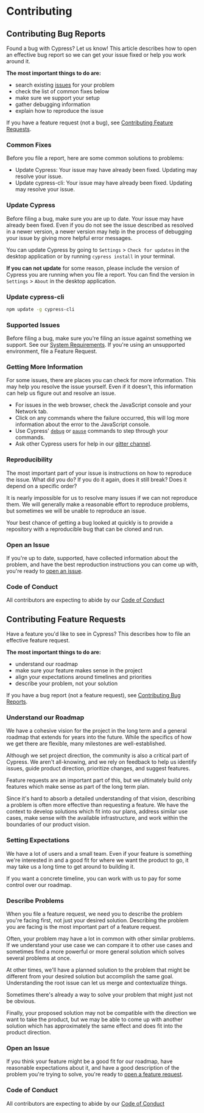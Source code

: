 # Contributing

## Contributing Bug Reports

Found a bug with Cypress? Let us know! This article describes how to open an effective bug report so we can get your issue fixed or help you work around it.

**The most important things to do are:**

- search existing [issues](https://github.com/cypress-io/cypress/issues) for your problem
- check the list of common fixes below
- make sure we support your setup
- gather debugging information
- explain how to reproduce the issue

If you have a feature request (not a bug), see [Contributing Feature Requests](#contributing-feature-requests).

### Common Fixes
Before you file a report, here are some common solutions to problems:

- Update Cypress: Your issue may have already been fixed. Updating may resolve your issue.
- Update cypress-cli: Your issue may have already been fixed. Updating may resolve your issue.

### Update Cypress

Before filing a bug, make sure you are up to date. Your issue may have already been fixed. Even if you do not see the issue described as resolved in a newer version, a newer version may help in the process of debugging your issue by giving more helpful error messages.

You can update Cypress by going to `Settings` > `Check for updates` in the desktop application or by running `cypress install` in your terminal.

**If you can not update** for some reason, please include the version of Cypress you are running when you file a report. You can find the version in `Settings` > `About` in the desktop application.

### Update cypress-cli

```bash
npm update -g cypress-cli
```

### Supported Issues

Before filing a bug, make sure you're filing an issue against something we support. See our [System Requirements](https://github.com/cypress-io/cypress/wiki/getting-started#system-requirements). If you're using an unsupported environment, file a Feature Request.

### Getting More Information

For some issues, there are places you can check for more information. This may help you resolve the issue yourself. Even if it doesn't, this information can help us figure out and resolve an issue.

- For issues in the web browser, check the JavaScript console and your Network tab.
- Click on any commands where the failure occurred, this will log more information about the error to the JavaScript console.
- Use Cypress' [`debug`](https://on.cypress.io/api/debug) or [`pause`](https://on.cypress.io/api/pause) commands to step through your commands.
- Ask other Cypress users for help in our [gitter channel](https://gitter.im/cypress-io/cypress).

### Reproducibility

The most important part of your issue is instructions on how to reproduce the issue. What did you do? If you do it again, does it still break? Does it depend on a specific order?

It is nearly impossible for us to resolve many issues if we can not reproduce them. We will generally make a reasonable effort to reproduce problems, but sometimes we will be unable to reproduce an issue.

Your best chance of getting a bug looked at quickly is to provide a repository with a reproducible bug that can be cloned and run.

### Open an Issue

If you're up to date, supported, have collected information about the problem, and have the best reproduction instructions you can come up with, you're ready to [open an issue](https://github.com/cypress-io/cypress/issues/new).

### Code of Conduct

All contributors are expecting to abide by our [Code of Conduct](../../wiki/code-of-conduct)

## Contributing Feature Requests

Have a feature you'd like to see in Cypress? This describes how to file an effective feature request.

**The most important things to do are:**

- understand our roadmap
- make sure your feature makes sense in the project
- align your expectations around timelines and priorities
- describe your problem, not your solution

If you have a bug report (not a feature request), see [Contributing Bug Reports](#contributing-bug-reports).

### Understand our Roadmap

We have a cohesive vision for the project in the long term and a general roadmap that extends for years into the future. While the specifics of how we get there are flexible, many milestones are well-established.

Although we set project direction, the community is also a critical part of Cypress. We aren't all-knowing, and we rely on feedback to help us identify issues, guide product direction, prioritize changes, and suggest features.

Feature requests are an important part of this, but we ultimately build only features which make sense as part of the long term plan.

Since it's hard to absorb a detailed understanding of that vision, describing a problem is often more effective than requesting a feature. We have the context to develop solutions which fit into our plans, address similar use cases, make sense with the available infrastructure, and work within the boundaries of our product vision.

### Setting Expectations

We have a lot of users and a small team. Even if your feature is something we're interested in and a good fit for where we want the product to go, it may take us a long time to get around to building it.

If you want a concrete timeline, you can work with us to pay for some control over our roadmap.

### Describe Problems

When you file a feature request, we need you to describe the problem you're facing first, not just your desired solution. Describing the problem you are facing is the most important part of a feature request.

Often, your problem may have a lot in common with other similar problems. If we understand your use case we can compare it to other use cases and sometimes find a more powerful or more general solution which solves several problems at once.

At other times, we'll have a planned solution to the problem that might be different from your desired solution but accomplish the same goal. Understanding the root issue can let us merge and contextualize things.

Sometimes there's already a way to solve your problem that might just not be obvious.

Finally, your proposed solution may not be compatible with the direction we want to take the product, but we may be able to come up with another solution which has approximately the same effect and does fit into the product direction.

### Open an Issue

If you think your feature might be a good fit for our roadmap, have reasonable expectations about it, and have a good description of the problem you're trying to solve, you're ready to [open a feature request](https://github.com/cypress-io/cypress/issues/new).

### Code of Conduct

All contributors are expecting to abide by our [Code of Conduct](../../wiki/code-of-conduct)



